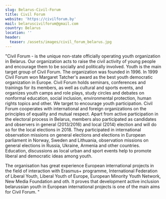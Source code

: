 ```yaml
---
slug: Belarus-Civil-Forum
title: Civil Forum
website: 'https://civilforum.by'
mail: belaruscivilforum@gmail.com
country: Belarus
location: ''
header:
  teaser: /assets/images/civil_forum_belarus.jpg
---
```

"Civil Forum - is the unique non-state officially operating youth organization in Belarus. Our organization acts to raise the civil activity of young people and encourage them to be socially and politically involved. Youth is the main target group of Civil Forum. The organization was founded in 1996. In 1999 Civil Forum won Margaret Tatcher's award as the best youth democratic organization in Europe. Civil Forum holds seminars, conferences and trainings for its members, as well as cultural and sports events, and organizes youth camps and role plays, study circles and debates on nonformal education, social inclusion, environmental protection, human rights topics and other. We target to encourage youth participation. Civil Forum cooperates with international and foreign organizations on the principles of equality and mutual respect. Apart from active participation in the electoral process in Belarus, members also participated as candidates and observers in general (2013/2016) and local (2014) election and will do so for the local elections in 2018.  They participated in international observation missions on general elections and elections in European parliament in Norway, Sweden and Lithuania, observation missions on general elections in Russia, Ukraine, Armenia and other countries. Education, discussions as local urban and sport events help to promote liberal and democratic ideas among youth.


The organisation has great experience European international projects in the field of interaction with Erasmus+ programme, International Federation of Liberal Youth, Liberal Youth of Europe, European Minority Youth Network, New Media Foundation and oth. It proves that development active inclusion belarussian youth in European international projects is one of the main aims for Civil Forum.
"
